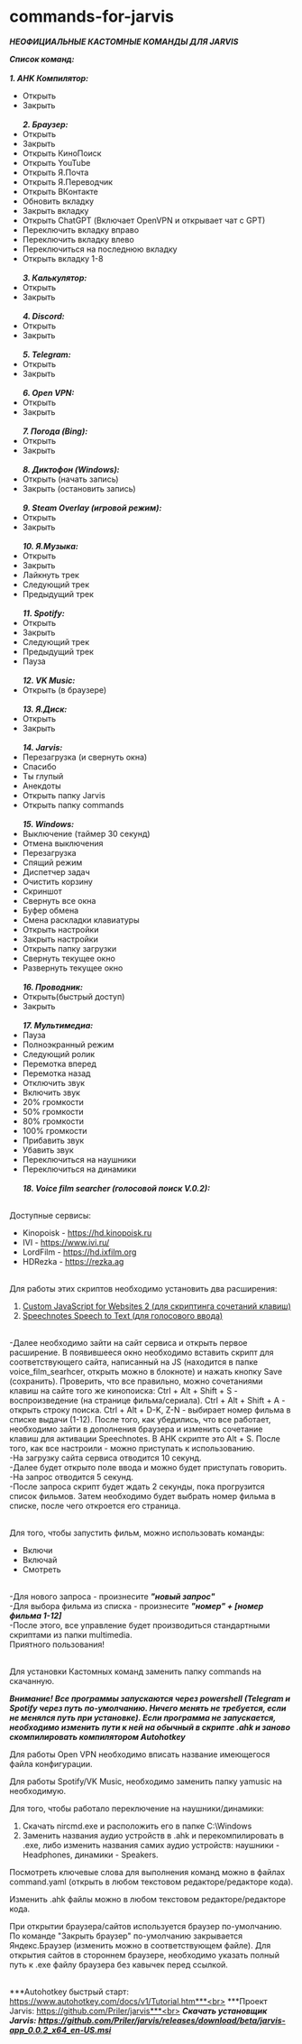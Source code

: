 # commands-for-jarvis

***НЕОФИЦИАЛЬНЫЕ КАСТОМНЫЕ КОМАНДЫ ДЛЯ JARVIS***

***Список команд:<br><br>***
***1. AHK Компилятор:<br>***
- Открыть<br>
- Закрыть<br><br>
***2. Браузер:<br>***
- Открыть<br>
- Закрыть<br>
- Открыть КиноПоиск<br>
- Открыть YouTube<br>
- Открыть Я.Почта<br>
- Открыть Я.Переводчик<br>
- Открыть ВКонтакте<br>
- Обновить вкладку<br>
- Закрыть вкладку<br>
- Открыть ChatGPT (Включает OpenVPN и открывает чат с GPT)<br>
- Переключить вкладку вправо<br>
- Переключить вкладку влево<br>
- Переключиться на последнюю вкладку<br>
- Открыть вкладку 1-8<br><br>
***3. Калькулятор:<br>***
- Открыть<br>
- Закрыть<br><br>
***4. Discord:<br>***
- Открыть<br>
- Закрыть<br><br>
***5. Telegram:<br>***
- Открыть<br>
- Закрыть<br><br>
***6. Open VPN:<br>***
- Открыть<br>
- Закрыть<br><br>
***7. Погода (Bing):<br>***
- Открыть<br>
- Закрыть<br><br>
***8. Диктофон (Windows):<br>***
- Открыть (начать запись)<br>
- Закрыть (остановить запись)<br><br>
***9. Steam Overlay (игровой режим):<br>***
- Открыть<br>
- Закрыть<br><br>
***10. Я.Музыка:<br>***
- Открыть<br>
- Закрыть<br>
- Лайкнуть трек<br>
- Следующий трек<br>
- Предыдущий трек<br><br>
***11. Spotify:<br>***
- Открыть<br>
- Закрыть<br>
- Следующий трек<br>
- Предыдущий трек<br>
- Пауза<br><br>
***12. VK Music:<br>***
- Открыть (в браузере)<br><br>
***13. Я.Диск:<br>***
- Открыть<br>
- Закрыть<br><br>
***14. Jarvis:<br>***
- Перезагрузка (и свернуть окна)<br>
- Спасибо<br>
- Ты глупый<br>
- Анекдоты<br>
- Открыть папку Jarvis<br>
- Открыть папку commands<br><br>
***15. Windows:<br>***
- Выключение (таймер 30 секунд)<br>
- Отмена выключения<br>
- Перезагрузка<br>
- Спящий режим<br>
- Диспетчер задач<br>
- Очистить корзину<br>
- Скриншот<br>
- Свернуть все окна<br>
- Буфер обмена<br>
- Смена раскладки клавиатуры<br>
- Открыть настройки<br>
- Закрыть настройки<br>
- Открыть папку загрузки<br>
- Свернуть текущее окно<br>
- Развернуть текущее окно<br><br>
***16. Проводник:<br>***
- Открыть(быстрый доступ)<br>
- Закрыть<br><br>
***17. Мультимедиа:<br>***
- Пауза<br>
- Полноэкранный режим<br>
- Следующий ролик<br>
- Перемотка вперед<br>
- Перемотка назад<br>
- Отключить звук<br>
- Включить звук<br>
- 20% громкости<br>
- 50% громкости<br>
- 80% громкости<br>
- 100% громкости<br>
- Прибавить звук<br>
- Убавить звук<br>
- Переключиться на наушники<br>
- Переключиться на динамики<br><br>
***18. Voice film searcher (голосовой поиск V.0.2):***<br><br>


Доступные сервисы:<br>
- Kinopoisk - https://hd.kinopoisk.ru<br>
- IVI - https://www.ivi.ru/<br>
- LordFilm - https://hd.ixfilm.org<br>
- HDRezka - https://rezka.ag<br><br>


Для работы этих скриптов необходимо установить два расширения:<br>

1. [Custom JavaScript for Websites 2 (для скриптинга сочетаний клавиш)](https://chrome.google.com/webstore/detail/custom-javascript-for-web/ddbjnfjiigjmcpcpkmhogomapikjbjdk)<br>
2. [Speechnotes Speech to Text (для голосового ввода)](https://chrome.google.com/webstore/detail/speechnotes-speech-to-tex/nncconplehmbkbhkgkodmnkfaflopkji)<br><br>


-Далее необходимо зайти на сайт сервиса и открыть первое расширение. В появившееся окно необходимо вставить скрипт для соответствующего сайта, написанный на JS (находится в папке voice_film_searhcer, открыть можно в блокноте) и нажать кнопку Save (сохранить). Проверить, что все правильно, можно сочетаниями клавиш на сайте того же кинопоиска: Ctrl + Alt + Shift + S - воспроизведение (на странице фильма/сериала). Ctrl + Alt + Shift + A - открыть строку поиска. Ctrl + Alt + D-K, Z-N - выбирает номер фильма в списке выдачи (1-12). После того, как убедились, что все работает, необходимо зайти в дополнения браузера и изменить сочетание клавиш для активации Speechnotes. В AHK скрипте это Alt + S. После того, как все настроили - можно приступать к использованию.<br>
-На загрузку сайта сервиса отводится 10 секунд.<br>
-Далее будет открыто поле ввода и можно будет приступать говорить.<br>
-На запрос отводится 5 секунд.<br>
-После запроса скрипт будет ждать 2 секунды, пока прогрузится список фильмов. Затем необходимо будет выбрать номер фильма в списке, после чего откроется его страница.<br><br>

Для того, чтобы запустить фильм, можно использовать команды:<br>
- Включи<br>
- Включай<br>
- Смотреть<br><br>


-Для нового запроса - произнесите ***"новый запрос"***<br>
-Для выбора фильма из списка - произнесите ***"номер" + [номер фильма 1-12]***<br>
-После этого, все управление будет производиться стандартными скриптами из папки multimedia.<br>
Приятного пользования!<br><br>

Для установки Кастомных команд заменить папку commands на скачанную.<br>

***Внимание! Все программы запускаются через powershell (Telegram и Spotify через путь по-умолчанию. Ничего менять не требуется, если не менялся путь при установке). Если программа не запускается, необходимо изменить пути к ней на обычный в скрипте .ahk и заново скомпилировать компилятором Autohotkey***<br>

Для работы Open VPN необходимо вписать название имеющегося файла конфигурации.<br>

Для работы Spotify/VK Music, необходимо заменить папку yamusic на необходимую.<br>

Для того, чтобы работало переключение на наушники/динамики:<br>
1. Скачать nircmd.exe и расположить его в папке C:\Windows
2. Заменить названия аудио устройств в .ahk и перекомпилировать в .ехе, либо изменить названия самих аудио устройств: наушники - Headphones, динамики - Speakers.

Посмотреть ключевые слова для выполнения команд можно в файлах command.yaml (открыть в любом текстовом редакторе/редакторе кода).<br>

Изменить .ahk файлы можно в любом текстовом редакторе/редакторе кода.<br>

При открытии браузера/сайтов используется браузер по-умолчанию. По команде "Закрыть браузер" по-умолчанию закрывается Яндекс.Браузер (изменить можно в соответствующем файле). Для открытия сайтов в стороннем браузере, необходимо указать полный путь к .ехе файлу браузера без кавычек перед ссылкой.<br><br>

***Autohotkey быстрый старт: https://www.autohotkey.com/docs/v1/Tutorial.htm***<br>
***Проект Jarvis: https://github.com/Priler/jarvis***<br>
***Скачать установщик Jarvis: https://github.com/Priler/jarvis/releases/download/beta/jarvis-app_0.0.2_x64_en-US.msi***
